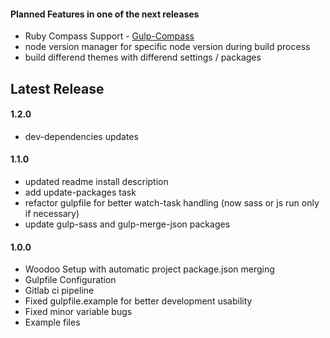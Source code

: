 #### Planned Features in one of the next releases
- Ruby Compass Support - [Gulp-Compass](https://www.npmjs.com/package/gulp-compass)
- node version manager for specific node version during build process
- build differend themes with differend settings / packages

## Latest Release
#### 1.2.0
- dev-dependencies updates
#### 1.1.0
- updated readme install description
- add update-packages task
- refactor gulpfile for better watch-task handling (now sass or js run only if necessary)
- update gulp-sass and gulp-merge-json packages
#### 1.0.0
- Woodoo Setup with automatic project package.json merging
- Gulpfile Configuration
- Gitlab ci pipeline
- Fixed gulpfile.example for better development usability
- Fixed minor variable bugs
- Example files
